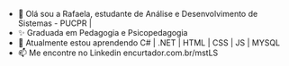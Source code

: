 - 👋 Olá sou a Rafaela, estudante de Análise e Desenvolvimento de Sistemas - PUCPR |
- ✨ Graduada em Pedagogia e Psicopedagogia
- 🌱 Atualmente estou aprendendo C# | .NET | HTML | CSS | JS | MYSQL
- 📫 Me encontre no Linkedin encurtador.com.br/mstLS 

<!---
rafaelaandradec/rafaelaandradec is a special ✨ repository because its `README.md` (this file) appears on your GitHub profile.
You can click the Preview link to take a look at your changes.
--->
